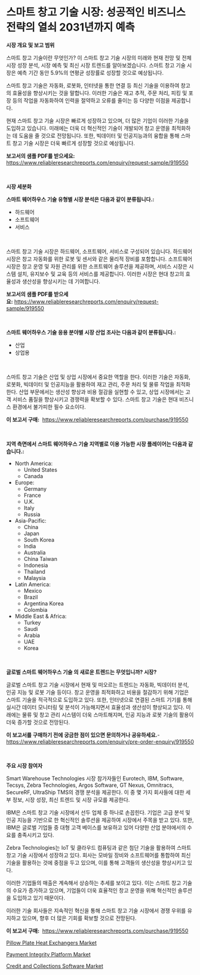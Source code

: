 <p><h1>스마트 창고 기술 시장: 성공적인 비즈니스 전략의 열쇠 2031년까지 예측</h1></p><p><strong>시장 개요 및 보고 범위</strong></p>
<p><p>스마트 창고 기술이란 무엇인가? 이 스마트 창고 기술 시장의 미래와 현재 전망 및 전체 시장 성장 분석, 시장 예측 및 최신 시장 트렌드를 알아보겠습니다. 스마트 창고 기술 시장은 예측 기간 동안 5.9%의 연평균 성장률로 성장할 것으로 예상됩니다.</p><p>스마트 창고 기술은 자동화, 로봇화, 인터넷을 통한 연결 등 최신 기술을 이용하여 창고의 효율성을 향상시키는 것을 말합니다. 이러한 기술은 재고 추적, 주문 처리, 피킹 및 포장 등의 작업을 자동화하여 인력을 절약하고 오류를 줄이는 등 다양한 이점을 제공합니다. </p><p>현재 스마트 창고 기술 시장은 빠르게 성장하고 있으며, 더 많은 기업이 이러한 기술을 도입하고 있습니다. 미래에는 더욱 더 혁신적인 기술이 개발되어 창고 운영을 최적화하는 데 도움을 줄 것으로 전망됩니다. 또한, 빅데이터 및 인공지능과의 융합을 통해 스마트 창고 기술 시장은 더욱 빠르게 성장할 것으로 예상됩니다.</p></p>
<p><strong>보고서의 샘플 PDF를 받으세요:</strong> <a href="https://www.reliableresearchreports.com/enquiry/request-sample/919550">https://www.reliableresearchreports.com/enquiry/request-sample/919550</a></p>
<p>&nbsp;</p>
<p><strong>시장 세분화</strong></p>
<p><strong>스마트 웨어하우스 기술 유형별 시장 분석은 다음과 같이 분류됩니다.:</strong></p>
<p><ul><li>하드웨어</li><li>소프트웨어</li><li>서비스</li></ul></p>
<p>&nbsp;</p>
<p><p>스마트 창고 기술 시장은 하드웨어, 소프트웨어, 서비스로 구성되어 있습니다. 하드웨어 시장은 창고 자동화를 위한 로봇 및 센서와 같은 물리적 장비를 포함합니다. 소프트웨어 시장은 창고 운영 및 자원 관리를 위한 소프트웨어 솔루션을 제공하며, 서비스 시장은 시스템 설치, 유지보수 및 교육 등의 서비스를 제공합니다. 이러한 시장은 현대 창고의 효율성과 생산성을 향상시키는 데 기여합니다.</p></p>
<p><strong>보고서의 샘플 PDF를 받으세요:</strong>&nbsp;<a href="https://www.reliableresearchreports.com/enquiry/request-sample/919550">https://www.reliableresearchreports.com/enquiry/request-sample/919550</a></p>
<p>&nbsp;</p>
<p><strong> 스마트 웨어하우스 기술 응용 분야별 시장 산업 조사는 다음과 같이 분류됩니다.:</strong></p>
<p><ul><li>산업</li><li>상업용</li></ul></p>
<p>&nbsp;</p>
<p><p>스마트 창고 기술은 산업 및 상업 시장에서 중요한 역할을 한다. 이러한 기술은 자동화, 로봇화, 빅데이터 및 인공지능을 활용하여 재고 관리, 주문 처리 및 물류 작업을 최적화한다. 산업 부문에서는 생산성 향상과 비용 절감을 실현할 수 있고, 상업 시장에서는 고객 서비스 품질을 향상시키고 경쟁력을 확보할 수 있다. 스마트 창고 기술은 현대 비즈니스 환경에서 불가피한 필수 요소이다.</p></p>
<p><strong>이 보고서 구매:</strong>&nbsp; <a href="https://www.reliableresearchreports.com/purchase/919550">https://www.reliableresearchreports.com/purchase/919550</a></p>
<p>&nbsp;</p>
<p><strong>지역 측면에서 스마트 웨어하우스 기술 지역별로 이용 가능한 시장 플레이어는 다음과 같습니다.:</strong></p>
<p><ul>
    <li>
        North America:
        <ul>
            <li>United States</li>
            <li>Canada</li>
        </ul>
    </li>
    <li>
        Europe:
        <ul>
            <li>Germany</li>
            <li>France</li>
            <li>U.K.</li>
            <li>Italy</li>
            <li>Russia</li>
        </ul>
    </li>
    <li>
        Asia-Pacific:
        <ul>
            <li>China</li>
            <li>Japan</li>
            <li>South Korea</li>
            <li>India</li>
            <li>Australia</li>
            <li>China Taiwan</li>
            <li>Indonesia</li>
            <li>Thailand</li>
            <li>Malaysia</li>
        </ul>
    </li>
    <li>
        Latin America:
        <ul>
            <li>Mexico</li>
            <li>Brazil</li>
            <li>Argentina Korea</li>
            <li>Colombia</li>
        </ul>
    </li>
    <li>
        Middle East & Africa:
        <ul>
            <li>Turkey</li>
            <li>Saudi</li>
            <li>Arabia</li>
            <li>UAE</li>
            <li>Korea</li>
        </ul>
    </li>
    </ul></p>
<p>&nbsp;</p>
<p><strong>글로벌 스마트 웨어하우스 기술 의 새로운 트렌드는 무엇입니까? 시장?</strong></p>
<p><p>글로벌 스마트 창고 기술 시장에서 현재 및 떠오르는 트렌드는 자동화, 빅데이터 분석, 인공 지능 및 로봇 기술 등이다. 창고 운영을 최적화하고 비용을 절감하기 위해 기업은 스마트 기술을 적극적으로 도입하고 있다. 또한, 인터넷으로 연결된 스마트 기기를 통해 실시간 데이터 모니터링 및 분석이 가능해지면서 효율성과 생산성이 향상되고 있다. 미래에는 물류 및 창고 관리 시스템이 더욱 스마트해지며, 인공 지능과 로봇 기술의 활용이 더욱 증가할 것으로 전망된다.</p></p>
<p><strong>이 보고서를 구매하기 전에 궁금한 점이 있으면 문의하거나 공유하세요.</strong>- <a href="https://www.reliableresearchreports.com/enquiry/pre-order-enquiry/919550">https://www.reliableresearchreports.com/enquiry/pre-order-enquiry/919550</a></p>
<p>&nbsp;</p>
<p><strong>주요 시장 참여자</strong></p>
<p><p>Smart Warehouse Technologies 시장 참가자들인 Eurotech, IBM, Software, Tecsys, Zebra Technologies, Argos Software, GT Nexus, Omnitracs, SecureRF, UltraShip TMS의 경쟁 분석을 제공한다. 이 중 몇 가지 회사들에 대한 세부 정보, 시장 성장, 최신 트렌드 및 시장 규모를 제공한다. </p><p>IBM은 스마트 창고 기술 시장에서 선두 업체 중 하나로 손꼽힌다. 기업은 고급 분석 및 인공 지능을 기반으로 한 혁신적인 솔루션을 제공하여 시장에서 주목을 받고 있다. 또한, IBM은 글로벌 기업들 중 대형 고객 베이스를 보유하고 있어 다양한 산업 분야에서의 수요를 충족시키고 있다. </p><p>Zebra Technologies는 IoT 및 클라우드 컴퓨팅과 같은 첨단 기술을 활용하여 스마트 창고 기술 시장에서 성장하고 있다. 회사는 모바일 장비와 소프트웨어를 통합하여 최신 기술을 활용하는 것에 중점을 두고 있으며, 이를 통해 고객들의 생산성을 향상시키고 있다.</p><p>이러한 기업들의 매출은 계속해서 상승하는 추세를 보이고 있다. 이는 스마트 창고 기술의 수요가 증가하고 있으며, 기업들이 더욱 효율적인 창고 운영을 위해 혁신적인 솔루션을 도입하고 있기 때문이다.</p><p>이러한 기술 회사들은 지속적인 혁신을 통해 스마트 창고 기술 시장에서 경쟁 우위를 유지하고 있으며, 향후 더 많은 기회를 확보할 것으로 전망된다.</p></p>
<p><strong>이 보고서 구매:</strong>&nbsp;&nbsp;<a href="https://www.reliableresearchreports.com/purchase/919550">https://www.reliableresearchreports.com/purchase/919550</a></p>
<p><p><a href="https://github.com/arionmp/Market-Research-Report-List-2/blob/main/pillow-plate-heat-exchangers-market.md">Pillow Plate Heat Exchangers Market</a></p><p><a href="https://github.com/pgtimber/Market-Research-Report-List-1/blob/main/payment-integrity-platform-market.md">Payment Integrity Platform Market</a></p><p><a href="https://github.com/lataunyatinikmelvin59ilbd0dv/Market-Research-Report-List-1/blob/main/credit-and-collections-software-market.md">Credit and Collections Software Market</a></p></p>
